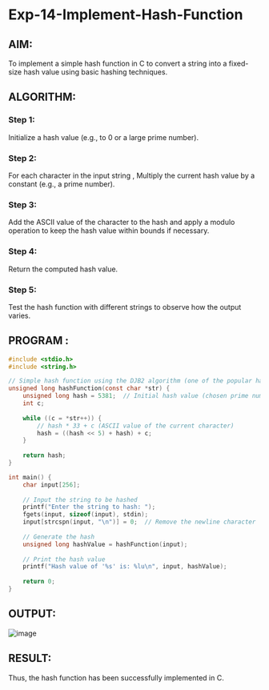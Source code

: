 # Exp-14-Implement-Hash-Function
## AIM:
To implement a simple hash function in C to convert a string into a fixed-size hash value using basic hashing techniques.

## ALGORITHM:
### Step 1: 
Initialize a hash value (e.g., to 0 or a large prime number).

### Step 2:
For each character in the input string , Multiply the current hash value by a constant (e.g., a prime number).

### Step 3: 
Add the ASCII value of the character to the hash and apply a modulo operation to keep the hash value within bounds if necessary.

### Step 4: 
Return the computed hash value.

### Step 5: 
Test the hash function with different strings to observe how the output varies.

## PROGRAM :
```c
#include <stdio.h>
#include <string.h>

// Simple hash function using the DJB2 algorithm (one of the popular hash functions)
unsigned long hashFunction(const char *str) {
    unsigned long hash = 5381;  // Initial hash value (chosen prime number)
    int c;
    
    while ((c = *str++)) {
        // hash * 33 + c (ASCII value of the current character)
        hash = ((hash << 5) + hash) + c;
    }
    
    return hash;
}

int main() {
    char input[256];
    
    // Input the string to be hashed
    printf("Enter the string to hash: ");
    fgets(input, sizeof(input), stdin);
    input[strcspn(input, "\n")] = 0;  // Remove the newline character
    
    // Generate the hash
    unsigned long hashValue = hashFunction(input);
    
    // Print the hash value
    printf("Hash value of '%s' is: %lu\n", input, hashValue);
    
    return 0;
}
```
## OUTPUT:
![image](https://github.com/user-attachments/assets/e3d74363-5ee1-4c85-b2a3-14486a97c6a8)

## RESULT:
Thus, the hash function has been successfully implemented in C.
